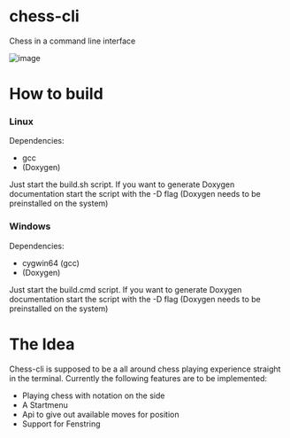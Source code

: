 # chess-cli

Chess in a command line interface

![image](https://github.com/MarvinKatapult/chess-cli/assets/144482707/63a4813c-c589-4020-b80f-24ef0b66f113)

# How to build

### Linux

Dependencies:
- gcc
- (Doxygen)

Just start the build.sh script. If you want to generate Doxygen documentation
start the script with the -D flag (Doxygen needs to be preinstalled on the system)

### Windows

Dependencies:
- cygwin64 (gcc)
- (Doxygen)

Just start the build.cmd script. If you want to generate Doxygen documentation
start the script with the -D flag (Doxygen needs to be preinstalled on the system)

# The Idea

Chess-cli is supposed to be a all around chess playing experience
straight in the terminal. Currently the following features are to be
implemented:

- Playing chess with notation on the side
- A Startmenu
- Api to give out available moves for position
- Support for Fenstring
